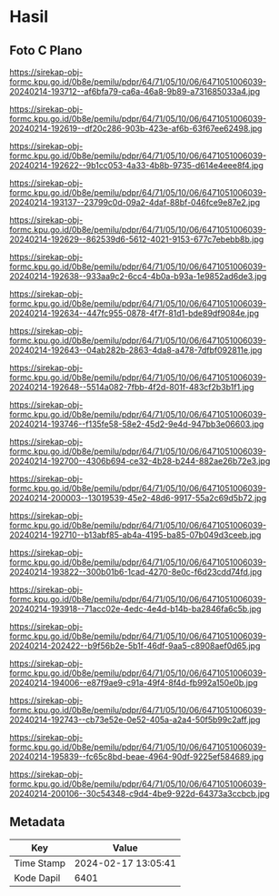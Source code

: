 # Hasil

## Foto C Plano

https://sirekap-obj-formc.kpu.go.id/0b8e/pemilu/pdpr/64/71/05/10/06/6471051006039-20240214-193712--af6bfa79-ca6a-46a8-9b89-a731685033a4.jpg

https://sirekap-obj-formc.kpu.go.id/0b8e/pemilu/pdpr/64/71/05/10/06/6471051006039-20240214-192619--df20c286-903b-423e-af6b-63f67ee62498.jpg

https://sirekap-obj-formc.kpu.go.id/0b8e/pemilu/pdpr/64/71/05/10/06/6471051006039-20240214-192622--9b1cc053-4a33-4b8b-9735-d614e4eee8f4.jpg

https://sirekap-obj-formc.kpu.go.id/0b8e/pemilu/pdpr/64/71/05/10/06/6471051006039-20240214-193137--23799c0d-09a2-4daf-88bf-046fce9e87e2.jpg

https://sirekap-obj-formc.kpu.go.id/0b8e/pemilu/pdpr/64/71/05/10/06/6471051006039-20240214-192629--862539d6-5612-4021-9153-677c7ebebb8b.jpg

https://sirekap-obj-formc.kpu.go.id/0b8e/pemilu/pdpr/64/71/05/10/06/6471051006039-20240214-192638--933aa9c2-6cc4-4b0a-b93a-1e9852ad6de3.jpg

https://sirekap-obj-formc.kpu.go.id/0b8e/pemilu/pdpr/64/71/05/10/06/6471051006039-20240214-192634--447fc955-0878-4f7f-81d1-bde89df9084e.jpg

https://sirekap-obj-formc.kpu.go.id/0b8e/pemilu/pdpr/64/71/05/10/06/6471051006039-20240214-192643--04ab282b-2863-4da8-a478-7dfbf092811e.jpg

https://sirekap-obj-formc.kpu.go.id/0b8e/pemilu/pdpr/64/71/05/10/06/6471051006039-20240214-192648--5514a082-7fbb-4f2d-801f-483cf2b3b1f1.jpg

https://sirekap-obj-formc.kpu.go.id/0b8e/pemilu/pdpr/64/71/05/10/06/6471051006039-20240214-193746--f135fe58-58e2-45d2-9e4d-947bb3e06603.jpg

https://sirekap-obj-formc.kpu.go.id/0b8e/pemilu/pdpr/64/71/05/10/06/6471051006039-20240214-192700--4306b694-ce32-4b28-b244-882ae26b72e3.jpg

https://sirekap-obj-formc.kpu.go.id/0b8e/pemilu/pdpr/64/71/05/10/06/6471051006039-20240214-200003--13019539-45e2-48d6-9917-55a2c69d5b72.jpg

https://sirekap-obj-formc.kpu.go.id/0b8e/pemilu/pdpr/64/71/05/10/06/6471051006039-20240214-192710--b13abf85-ab4a-4195-ba85-07b049d3ceeb.jpg

https://sirekap-obj-formc.kpu.go.id/0b8e/pemilu/pdpr/64/71/05/10/06/6471051006039-20240214-193822--300b01b6-1cad-4270-8e0c-f6d23cdd74fd.jpg

https://sirekap-obj-formc.kpu.go.id/0b8e/pemilu/pdpr/64/71/05/10/06/6471051006039-20240214-193918--71acc02e-4edc-4e4d-b14b-ba2846fa6c5b.jpg

https://sirekap-obj-formc.kpu.go.id/0b8e/pemilu/pdpr/64/71/05/10/06/6471051006039-20240214-202422--b9f56b2e-5b1f-46df-9aa5-c8908aef0d65.jpg

https://sirekap-obj-formc.kpu.go.id/0b8e/pemilu/pdpr/64/71/05/10/06/6471051006039-20240214-194006--e87f9ae9-c91a-49f4-8f4d-fb992a150e0b.jpg

https://sirekap-obj-formc.kpu.go.id/0b8e/pemilu/pdpr/64/71/05/10/06/6471051006039-20240214-192743--cb73e52e-0e52-405a-a2a4-50f5b99c2aff.jpg

https://sirekap-obj-formc.kpu.go.id/0b8e/pemilu/pdpr/64/71/05/10/06/6471051006039-20240214-195839--fc65c8bd-beae-4964-90df-9225ef584689.jpg

https://sirekap-obj-formc.kpu.go.id/0b8e/pemilu/pdpr/64/71/05/10/06/6471051006039-20240214-200106--30c54348-c9d4-4be9-922d-64373a3ccbcb.jpg


## Metadata

| Key        | Value               |
| ---------- | ------------------- |
| Time Stamp | 2024-02-17 13:05:41 |
| Kode Dapil | 6401                |



